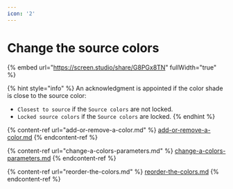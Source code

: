 ```yaml
---
icon: '2'
---
```


# Change the source colors

{% embed url="https://screen.studio/share/G8PGx8TN" fullWidth="true" %}

{% hint style="info" %}
An acknowledgment is appointed if the color shade is close to the source color:

* `Closest to source` if the `Source colors` are not locked.
* `Locked source colors` if the `Source colors` are locked.
{% endhint %}

{% content-ref url="add-or-remove-a-color.md" %}
[add-or-remove-a-color.md](add-or-remove-a-color.md)
{% endcontent-ref %}

{% content-ref url="change-a-colors-parameters.md" %}
[change-a-colors-parameters.md](change-a-colors-parameters.md)
{% endcontent-ref %}

{% content-ref url="reorder-the-colors.md" %}
[reorder-the-colors.md](reorder-the-colors.md)
{% endcontent-ref %}
